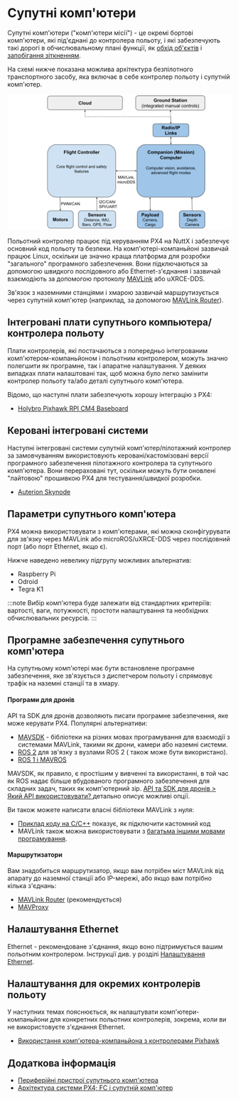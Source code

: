 # Супутні комп'ютери

Супутні комп'ютери ("комп'ютери місії") - це окремі бортові комп'ютери, які під'єднані до контролера польоту, і які забезпечують такі дорогі в обчислювальному плані функції, як [обхід об'єктів](../computer_vision/obstacle_avoidance.md) і [запобігання зіткненням](../computer_vision/collision_prevention.md).

На схемі нижче показана можлива архітектура безпілотного транспортного засобу, яка включає в себе контролер польоту і супутній комп'ютер.

![Архітектура PX4 - система з політним контролером і супутнім комп'ютером](../../assets/diagrams/px4_companion_computer_simple.svg)

<!-- source for drawing: https://docs.google.com/drawings/d/1ZDSyj5djKCEbabgx8K4ESdTeEUizgEt8spUWrMGbHUE/edit?usp=sharing -->

Польотний контролер працює під керуванням PX4 на NuttX і забезпечує основний код польоту та безпеки. На комп'ютері-компаньйоні зазвичай працює Linux, оскільки це значно краща платформа для розробки "загального" програмного забезпечення. Вони підключаються за допомогою швидкого послідовного або Ethernet-з'єднання і зазвичай взаємодіють за допомогою протоколу [MAVLink](https://mavlink.io/en/) або uXRCE-DDS.

Зв'язок з наземними станціями і хмарою зазвичай маршрутизується через супутній комп'ютер (наприклад, за допомогою [MAVLink Router](https://github.com/mavlink-router/mavlink-router)).

## Інтегровані плати супутнього компьютера/контролера польоту

Плати контролерів, які постачаються з попередньо інтегрованим комп'ютером-компаньйоном і польотним контролером, можуть значно полегшити як програмне, так і апаратне налаштування. У деяких випадках плати налаштовані так, щоб можна було легко замінити контролер польоту та/або деталі супутнього комп'ютера.

Відомо, що наступні плати забезпечують хорошу інтеграцію з PX4:

- [Holybro Pixhawk RPI CM4 Baseboard](../companion_computer/holybro_pixhawk_rpi_cm4_baseboard.md)

## Керовані інтегровані системи

Наступні інтегровані системи супутній комп'ютер/пілотажний контролер за замовчуванням використовують керовані/кастомізовані версії програмного забезпечення пілотажного контролера та супутнього комп'ютера. Вони перераховані тут, оскільки можуть бути оновлені "лайтовою" прошивкою PX4 для тестування/швидкої розробки.

- [Auterion Skynode](../companion_computer/auterion_skynode.md)

## Параметри супутнього комп'ютера

PX4 можна використовувати з комп'ютерами, які можна сконфігурувати для зв'язку через MAVLink або microROS/uXRCE-DDS через послідовний порт (або порт Ethernet, якщо є).

Нижче наведено невелику підгрупу можливих альтернатив:

- Raspberry Pi
- Odroid
- Tegra K1

:::note
Вибір комп'ютера буде залежати від стандартних критеріїв: вартості, ваги, потужності, простоти налаштування та необхідних обчислювальних ресурсів.
:::

## Програмне забезпечення супутнього комп'ютера

На супутньому комп'ютері має бути встановлене програмне забезпечення, яке зв'язується з диспетчером польоту і спрямовує трафік на наземні станції та в хмару.

#### Програми для дронів

API та SDK для дронів дозволяють писати програмне забезпечення, яке може керувати PX4. Популярні альтернативи:

- [MAVSDK](https://mavsdk.mavlink.io/main/en/index.html) - бібліотеки на різних мовах програмування для взаємодії з системами MAVLink, такими як дрони, камери або наземні системи.
- [ROS 2](../ros/ros2.md) для зв'язку з вузлами ROS 2 ( також може бути використано).
- [ROS 1 і MAVROS](../ros/mavros_installation.md)

MAVSDK, як правило, є простішим у вивченні та використанні, в той час як ROS надає більше вбудованого програмного забезпечення для складних задач, таких як комп'ютерний зір. [ API та SDK для дронів > Який API використовувати? ](../robotics/README.md#what-api-should-i-use) детально описує можливі опції.

Ви також можете написати власні бібліотеки MAVLink з нуля:

- [Приклад коду на C/C++](https://github.com/mavlink/c_uart_interface_example) показує, як підключити кастомний код
- MAVLink також можна використовувати з [багатьма іншими мовами програмування](https://mavlink.io/en/#mavlink-project-generatorslanguages).

#### Маршрутизатори

Вам знадобиться маршрутизатор, якщо вам потрібен міст MAVLink від апарату до наземної станції або IP-мережі, або якщо вам потрібно кілька з'єднань:

- [MAVLink Router](https://github.com/intel/mavlink-router) (рекомендується)
- [MAVProxy](https://ardupilot.org/mavproxy/)

## Налаштування Ethernet

Ethernet - рекомендоване з'єднання, якщо воно підтримується вашим польотним контролером. Інструкції див. у розділі [Налаштування Ethernet](../advanced_config/ethernet_setup.md).

## Налаштування для окремих контролерів польоту

У наступних темах пояснюється, як налаштувати комп'ютери-компаньйони для конкретних польотних контролерів, зокрема, коли ви не використовуєте з'єднання Ethernet.

- [Використання комп'ютера-компаньйона з контролерами Pixhawk](../companion_computer/pixhawk_companion.md)

## Додаткова інформація

- [Периферійні пристрої супутнього комп'ютера](../companion_computer/companion_computer_peripherals.md)
- [Архітектура системи PX4; FC і супутній комп'ютер](../concept/px4_systems_architecture.md#fc-and-companion-computer)
